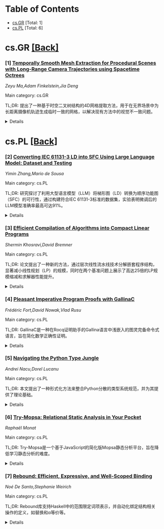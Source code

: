 <div id=toc></div>

# Table of Contents

- [cs.GR](#cs.GR) [Total: 1]
- [cs.PL](#cs.PL) [Total: 6]


<div id='cs.GR'></div>

# cs.GR [[Back]](#toc)

### [1] [Temporally Smooth Mesh Extraction for Procedural Scenes with Long-Range Camera Trajectories using Spacetime Octrees](https://arxiv.org/abs/2509.13306)
*Zeyu Ma,Adam Finkelstein,Jia Deng*

Main category: cs.GR

TL;DR: 提出了一种基于时空二叉树结构的4D网格提取方法，用于在无界场景中为长距离摄像机轨迹生成临时一致的网格，以解决现有方法中的视觉不一致问题。


<details>
  <summary>Details</summary>
Motivation: 在无界场景中，长距离摄像机轨迹（如飞越森林）需要一个灵活且紧凑的3D场景表示方法。静态网格可能过大，而独立网格提取可能导致视觉跳跃。因此，需要一种临时一致的方法来提取网格。

Method: 提出了一种4D网格提取方法，使用一种称为二叉八叉树的时空树结构，以在无界场景中生成临时一致的网格。

Result: 实验表明，与现有基线方法相比，该方法在相似成本下提供了更优的视觉一致性。

Conclusion: 该方法为长距离摄像机轨迹提供了一种高效的网格提取解决方案，有效解决了视觉跳跃问题，并展示了优越的视觉一致性。

Abstract: The procedural occupancy function is a flexible and compact representation
for creating 3D scenes. For rasterization and other tasks, it is often
necessary to extract a mesh that represents the shape. Unbounded scenes with
long-range camera trajectories, such as flying through a forest, pose a unique
challenge for mesh extraction. A single static mesh representing all the
geometric detail necessary for the full camera path can be prohibitively large.
Therefore, independent meshes can be extracted for different camera views, but
this approach may lead to popping artifacts during transitions. We propose a
temporally coherent method for extracting meshes suitable for long-range camera
trajectories in unbounded scenes represented by an occupancy function. The key
idea is to perform 4D mesh extraction using a new spacetime tree structure
called a binary-octree. Experiments show that, compared to existing baseline
methods, our method offers superior visual consistency at a comparable cost.
The code and the supplementary video for this paper are available at
https://github.com/princeton-vl/BinocMesher.

</details>


<div id='cs.PL'></div>

# cs.PL [[Back]](#toc)

### [2] [Converting IEC 61131-3 LD into SFC Using Large Language Model: Dataset and Testing](https://arxiv.org/abs/2509.12593)
*Yimin Zhang,Mario de Sousa*

Main category: cs.PL

TL;DR: 研究探讨了利用大型语言模型（LLM）将梯形图（LD）转换为顺序功能图（SFC）的可行性，通过构建符合IEC 61131-3标准的数据集，实验表明微调后的LLM模型准确率最高可达91%。


<details>
  <summary>Details</summary>
Motivation: 在PLC编程领域，LD到SFC的转换因缺乏领域特定知识和状态爆炸问题而具有挑战性，AI尤其是LLM的发展为此提供了新思路，但数据驱动的应用因缺乏合适数据集而受限。

Method: 构建了符合IEC 61131-3标准的LD与SFC配对的文本数据集，并在此基础上探索了基于LLM的自动化转换方法，进行了初步实验。

Result: 实验显示，微调后的LLM模型在某些数据集上的准确率最高达91%，最低为79%，表明LLM可以有效地支持LD-SFC的转换。

Conclusion: 研究结果证明了基于LLM的LD-SFC转换的可行性和未来潜力，为这一领域的自动化提供了新的方向。

Abstract: In the domain of Programmable Logic Controller (PLC) programming, converting
a Ladder Diagram (LD) into a Sequential Function Chart (SFC) is an inherently
challenging problem, primarily due to the lack of domain-specific knowledge and
the issue of state explosion in existing algorithms. However, the rapid
development of Artificial Intelligence (AI) - especially Large Language Model
(LLM) - offers a promising new approach.
  Despite this potential, data-driven approaches in this field have been
hindered by a lack of suitable datasets. To address this gap, we constructed
several datasets consisting of paired textual representations of SFC and LD
programs that conform to the IEC 61131-3 standard.
  Based on these datasets, we explored the feasibility of automating the LD-SFC
conversion using LLM. Our preliminary experiments show that a fine-tuned LLM
model achieves up to 91% accuracy on certain dataset, with the lowest observed
accuracy being 79%, suggesting that with proper training and representation,
LLMs can effectively support LD-SFC conversion. These early results highlight
the viability and future potential of this approach.

</details>


### [3] [Efficient Compilation of Algorithms into Compact Linear Programs](https://arxiv.org/abs/2509.13006)
*Shermin Khosravi,David Bremner*

Main category: cs.PL

TL;DR: 论文提出了一种新的方法，通过层次线性流水线技术分解嵌套程序结构，显著减小线性规划（LP）的规模，同时在两个基准问题上展示了高达25倍的LP规模缩减和求解器性能提升。


<details>
  <summary>Details</summary>
Motivation: 现有的LP编译器虽然能将多项式时间、多项式空间的算法转化为多项式规模的LP，但生成的LP规模过大，导致现有LP求解器面临挑战。论文旨在为P类问题建立最小规模的紧凑LP公式。

Method: 论文引入了层次线性流水线技术，将嵌套程序结构分解为同步区域，局部化每个区域的LP约束和变量，从而在不丧失一般性的情况下显著减小LP规模。

Result: 在两个基准问题上（makespan问题和加权最小生成树问题），论文方法实现了高达25倍的LP规模缩减，并在商业和非商业LP求解器上显著提升了性能。

Conclusion: 论文提出的方法不仅显著减小了LP规模，还提升了求解器性能，为实现紧凑整数规划（CIP）的系统生成提供了新的途径。

Abstract: Linear Programming (LP) is widely applied in industry and is a key component
of various other mathematical problem-solving techniques. Recent work
introduced an LP compiler translating polynomial-time, polynomial-space
algorithms into polynomial-size LPs using intuitive high-level programming
languages, offering a promising alternative to manually specifying each set of
constraints through Algebraic Modeling Languages (AMLs). However, the resulting
LPs, while polynomial in size, are often extremely large, posing challenges for
existing LP solvers. In this paper, we propose a novel approach for generating
substantially smaller LPs from algorithms. Our goal is to establish
minimum-size compact LP formulations for problems in P having natural
formulations with exponential extension complexities. Our broader vision is to
enable the systematic generation of Compact Integer Programming (CIP)
formulations for problems with exponential-size IPs having polynomial-time
separation oracles. To this end, we introduce a hierarchical linear pipelining
technique that decomposes nested program structures into synchronized regions
with well-defined execution transitions -- functions of compile-time
parameters. This decomposition allows us to localize LP constraints and
variables within each region, significantly reducing LP size without the loss
of generality, ensuring the resulting LP remains valid for all inputs of size
$n$. We demonstrate the effectiveness of our method on two benchmark problems
-- the makespan problem, which has exponential extension complexity, and the
weighted minimum spanning tree problem -- both of which have exponential-size
natural LPs. Our results show up to a $25$-fold reduction in LP size and
substantial improvements in solver performance across both commercial and
non-commercial LP solvers.

</details>


### [4] [Pleasant Imperative Program Proofs with GallinaC](https://arxiv.org/abs/2509.13019)
*Frédéric Fort,David Nowak,Vlad Rusu*

Main category: cs.PL

TL;DR: GallinaC是一种在Rocq证明助手的Gallina语言中浅嵌入的图灵完备命令式语言，旨在简化数学正确性证明。


<details>
  <summary>Details</summary>
Motivation: 由于当前命令式编程语言的语义过于宽松，导致正确性证明繁琐且易错，设计一种既支持命令式编程又便于数学证明的语言变得必要。

Method: GallinaC采用了在Gallina语言中的浅嵌入方法，引入了一个通用的无界while循环，并利用Rocq证明助手机器验证程序和证明。

Result: 初步实现展示了GallinaC的可行性，如成功验证了一个未知大小链表的反转算法的正确性，并正在进行与Cminor语言的前向模拟研究。

Conclusion: GallinaC为命令式编程语言的数学正确性证明提供了新思路，尽管仍在开发中，但已有初步成果证明了其潜力。

Abstract: Even with the increase of popularity of functional programming, imperative
programming remains a key programming paradigm, especially for programs
operating at lower levels of abstraction. When such software offers key
components of a Trusted Computing Base (TCB), e.g. an operating system kernel,
it becomes desirable to provide mathematical correctness proofs.
  However, current real-world imperative programming languages possess
"expressive", i.e. overly permissive, semantics. Thus, producing correctness
proofs of such programs becomes tedious and error-prone, requiring to take care
of numerous "administrative" details. Ideally, a proof-oriented imperative
language should feature well-behaved semantics while allowing imperative
idioms.
  To obtain a high-degree of confidence in the correctness of such a language,
its tools should be developed inside a proof-assistant such that program proofs
are machine checked.
  We present GallinaC, a shallow embedding of a Turing-complete imperative
language directly inside the functional programming language of the Rocq proof
assistant, Gallina. In particular, it features a truly generic and unbounded
while loop. Having a functional core means proofs about GallinaC programs may
use the same tactics as proofs about pure functional ones.
  Work on GallinaC is still under progress, but we present first promising
results. A prototype implementation has shown the viability of GallinaC with
the correctness proof of a list reversal procedure for linked-lists of unknown
size. We currently focus on the forward simulation between the GallinaC
intermediate representation (IR) and Cminor, the entry language of the CompCert
back-end.

</details>


### [5] [Navigating the Python Type Jungle](https://arxiv.org/abs/2509.13022)
*Andrei Nacu,Dorel Lucanu*

Main category: cs.PL

TL;DR: 本文提出了一种形式化方法来整合Python分散的类型系统规范，并为其提供了理论基础。


<details>
  <summary>Details</summary>
Motivation: Python的类型系统在实践中发展得强大但理论分散，缺乏统一的规范，这促使作者对其进行形式化处理。

Method: 作者利用类型理论中的概念，为Python的类型系统建立了一个形式化基础。

Result: 研究证明了Python的类型系统可以用优雅的理论描述，为未来的类型推断工具开发奠定了基础。

Conclusion: 这项工作是未来开发类型推断工具的重要第一步，为Python类型系统的理论整合提供了解决方案。

Abstract: Python's typing system has evolved pragmatically into a powerful but
theoretically fragmented system, with scattered specifications. This paper
proposes a formalization to address this fragmentation. The central
contribution is a formal foundation that uses concepts from type theory to
demonstrate that Python's type system can be elegantly described. This work
aims to serve as a crucial first step toward the future development of type
inference tools.

</details>


### [6] [Try-Mopsa: Relational Static Analysis in Your Pocket](https://arxiv.org/abs/2509.13128)
*Raphaël Monat*

Main category: cs.PL

TL;DR: Try-Mopsa是一个基于JavaScript的简化版Mopsa静态分析平台，旨在降低学习静态分析的难度。


<details>
  <summary>Details</summary>
Motivation: 静态分析器的复杂性和安装难度阻碍了其普及和学习，Try-Mopsa希望通过简化和易用性解决这一问题。

Method: 研究将Mopsa静态分析平台简化并编译成JavaScript，使其能在浏览器中作为客户端应用运行，支持桌面和移动设备。

Result: Try-Mopsa保留了Mopsa的核心功能，包括关系数值域的支持，并提供了响应式界面。

Conclusion: Try-Mopsa是一个便利的平台，适合用于教学和入门目的。

Abstract: Static analyzers are complex pieces of software with large dependencies. They
can be difficult to install, which hinders adoption and creates barriers for
students learning static analysis. This work introduces Try-Mopsa: a
scaled-down version of the Mopsa static analysis platform, compiled into
JavaScript to run purely as a client-side application in web browsers.
Try-Mopsa provides a responsive interface that works on both desktop and mobile
devices. Try-Mopsa features all the core components of Mopsa. In particular, it
supports relational numerical domains. We present the interface, changes and
adaptations required to have a pure JavaScript version of Mopsa. We envision
Try-Mopsa as a convenient platform for onboarding or teaching purposes.

</details>


### [7] [Rebound: Efficient, Expressive, and Well-Scoped Binding](https://arxiv.org/abs/2509.13261)
*Noé De Santo,Stephanie Weirich*

Main category: cs.PL

TL;DR: Rebound库支持Haskell中的范围限定词项表示，并自动化绑定结构相关操作的定义，如替换和α等价等。


<details>
  <summary>Details</summary>
Motivation: 设计Rebound库的动机是为用户提供一种方法来确保在使用de Bruijn索引时正确维护复杂的不变性。

Method: Rebound库的核心设计是使用静态跟踪范围的一类环境，将变量映射到新范围中的表达式，从而优化替换应用并提供对这些数据结构的显式访问。

Result: Rebound库通过实现多种语言特性（如依赖类型编程语言pi-forall的类型检查器）展现了其表达能力，并在性能测试中优于其他竞争库。

Conclusion: Rebound库不仅提供了表达能力和性能优势，还为处理绑定结构的操作提供了可靠的支持。

Abstract: We introduce the Rebound library that supports well-scoped term
representations in Haskell and automates the definition of substitution,
alpha-equivalence, and other operations that work with binding structures. The
key idea of our design is the use of first-class environments that map
variables to expressions in some new scope. By statically tracking scopes,
users of this library gain confidence that they have correctly maintained the
subtle invariants that stem from using de Bruijn indices. Behind the scenes,
Rebound uses environments to optimize the application of substitutions, while
providing explicit access to these data structures when desired. We demonstrate
that this library is expressive by using it to implement a wide range of
language features with sophisticated uses of binding and several different
operations that use this abstract syntax. Our examples include pi-forall, a
tutorial implementation of a type checker for a dependently-typed programming
language. Finally, we benchmark Rebound to understand its performance
characteristics and find that it produces faster code than competing libraries.

</details>
